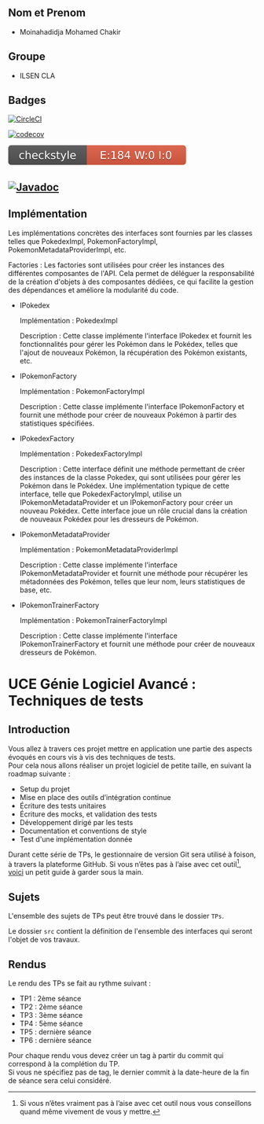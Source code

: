 

## Nom et Prenom

- Moinahadidja Mohamed Chakir

## Groupe
- ILSEN CLA

## Badges

[![CircleCI](https://dl.circleci.com/status-badge/img/gh/MOINAHADIDJA/ceri-m1-techniques-de-test/tree/master.svg?style=svg)](https://dl.circleci.com/status-badge/redirect/gh/MOINAHADIDJA/ceri-m1-techniques-de-test/tree/master)

[![codecov](https://codecov.io/gh/MOINAHADIDJA/ceri-m1-techniques-de-test/graph/badge.svg?token=R8S81SVJOP)](https://codecov.io/gh/MOINAHADIDJA/ceri-m1-techniques-de-test)

![Checkstyle](checkstyleBadge/checkstyle-result.svg)

## [![Javadoc](https://img.shields.io/badge/JavaDoc-Online-green)](https://moinahadidja.github.io/ceri-m1-techniques-de-test/docs/)



## Implémentation

Les implémentations concrètes des interfaces sont fournies par les classes telles que PokedexImpl, PokemonFactoryImpl, PokemonMetadataProviderImpl, etc.

Factories : Les factories sont utilisées pour créer les instances des différentes composantes de l'API. Cela permet de déléguer la responsabilité de la création d'objets à des composantes dédiées, ce qui facilite la gestion des dépendances et améliore la modularité du code.

- IPokedex

    Implémentation : PokedexImpl

    Description : Cette classe implémente l'interface IPokedex et fournit les fonctionnalités pour gérer les Pokémon dans le Pokédex, telles que l'ajout de nouveaux Pokémon, la récupération des Pokémon existants, etc.
    

- IPokemonFactory

    Implémentation : PokemonFactoryImpl

    Description : Cette classe implémente l'interface IPokemonFactory et fournit une méthode pour créer de nouveaux Pokémon à partir des statistiques spécifiées.


- IPokedexFactory

    Implémentation : PokedexFactoryImpl

    Description : Cette interface définit une méthode permettant de créer des instances de la classe Pokedex, qui sont utilisées pour gérer les Pokémon dans le Pokédex. Une implémentation typique de cette interface, telle que PokedexFactoryImpl, utilise un IPokemonMetadataProvider et un IPokemonFactory pour créer un nouveau Pokédex. Cette interface joue un rôle crucial dans la création de nouveaux Pokédex pour les dresseurs de Pokémon.


- IPokemonMetadataProvider

    Implémentation : PokemonMetadataProviderImpl

    Description : Cette classe implémente l'interface IPokemonMetadataProvider et fournit une méthode pour récupérer les métadonnées des Pokémon, telles que leur nom, leurs statistiques de base, etc.


- IPokemonTrainerFactory

    Implémentation : PokemonTrainerFactoryImpl

    Description : Cette classe implémente l'interface IPokemonTrainerFactory et fournit une méthode pour créer de nouveaux dresseurs de Pokémon.

# UCE Génie Logiciel Avancé : Techniques de tests

## Introduction

Vous allez à travers ces projet mettre en application une partie des aspects évoqués en cours vis à vis des techniques de tests.  
Pour cela nous allons réaliser un projet logiciel de petite taille, en suivant la roadmap suivante : 
- Setup du projet
- Mise en place des outils d’intégration continue
- Écriture des tests unitaires
- Écriture des mocks, et validation des tests
- Développement dirigé par les tests
- Documentation et conventions de style
- Test d'une implémentation donnée

Durant cette série de TPs, le gestionnaire de version Git sera utilisé à foison, à travers la plateforme GitHub. Si vous n’êtes pas à l’aise avec cet outil[^1], [voici](http://rogerdudler.github.io/git-guide/) un petit guide à garder sous la main.

## Sujets

L'ensemble des sujets de TPs peut être trouvé dans le dossier `TPs`.

Le dossier `src` contient la définition de l'ensemble des interfaces qui seront l'objet de vos travaux.

## Rendus

Le rendu des TPs se fait au rythme suivant :

- TP1 : 2ème séance
- TP2 : 2ème séance
- TP3 : 3ème séance
- TP4 : 5ème séance
- TP5 : dernière séance
- TP6 : dernière séance

Pour chaque rendu vous devez créer un tag à partir du commit qui correspond à la complétion du TP.  
Si vous ne spécifiez pas de tag, le dernier commit à la date-heure de la fin de séance sera celui considéré.

[^1]: Si vous n’êtes vraiment pas à l’aise avec cet outil nous vous conseillons quand même vivement de vous y mettre.
